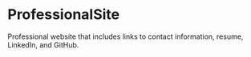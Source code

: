 # ProfessionalSite

Professional website that includes links to contact information, resume, LinkedIn, and GitHub.
